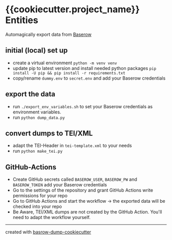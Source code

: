 # {{cookiecutter.project_name}} Entities

Automagically export data from [Baserow](https://baserow.io/) 

## initial (local) set up

* create a virtual environment `python -m venv venv`
* update pip to latest version and install needed python packages `pip install -U pip && pip install -r requirements.txt`
* copy/rename `dummy.env` to `secret.env` and add your Baserow credentials

## export the data

* run `./export_env_variables.sh` to set your Baserow credentials as environment variables.
* run `python dump_data.py`

## convert dumps to TEI/XML
* adapt the TEI-Header in `tei-template.xml` to your needs
* run `python make_tei.py`

## GitHub-Actions

* Create GitHub secrets called `BASEROW_USER`,  `BASEROW_PW` and `BASEROW_TOKEN` add your Baserow credentials
* Go to the settings of the repository and grant GitHub Actions write permissions for your repo
* Go to GitHub Actions and start the workflow -> the exported data will be checked into your repo
* Be Aware, TEI/XML dumps are not created by the GitHub Action. You'll need to adapt the workflow yourself.

-----
created with [basrow-dump-cookiecutter](https://github.com/acdh-oeaw/transkribus-export-cookiecutter)